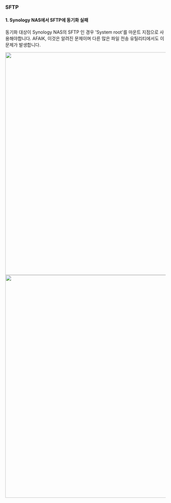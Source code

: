 ### SFTP

#### 1.	Synology NAS에서 SFTP에 동기화 실패

동기화 대상이 Synology NAS의 SFTP 인 경우 'System root'를 마운트 지점으로 사용해야합니다. AFAIK, 이것은 알려진 문제이며 다른 많은 파일 전송 유틸리티에서도 이 문제가 발생합니다.


<img src="https://raw.githubusercontent.com/bdrive/help/master/support_content/en/troubleshooting/sftp/Picture1.png" width="700px">

<br/>

<img src="https://raw.githubusercontent.com/bdrive/help/master/support_content/en/troubleshooting/sftp/Picture2.png" width="700px">